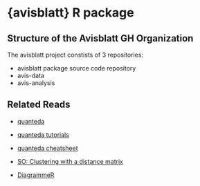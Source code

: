 # {avisblatt} R package 

## Structure of the Avisblatt GH Organization

The avisblatt project constists of 3 repositories: 

- avisblatt package source code repository
- avis-data 
- avis-analysis


## Related Reads

- [quanteda](https://quanteda.io)
- [quanteda tutorials](https://tutorials.quanteda.io)
- [quanteda cheatsheet](https://muellerstefan.net/files/quanteda-cheatsheet.pdf)

- [SO: Clustering with a distance matrix](https://stats.stackexchange.com/questions/2717/clustering-with-a-distance-matrix)
- [DiagrammeR](https://rich-iannone.github.io/DiagrammeR/#features)


